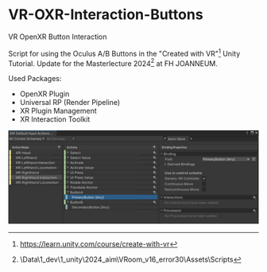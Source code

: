 # VR-OXR-Interaction-Buttons
VR OpenXR Button Interaction

Script for using the Oculus A/B Buttons in the "Created with VR"[^1] Unity Tutorial.
Update for the Masterlecture 2024[^2] at FH JOANNEUM.

Used Packages:
* OpenXR Plugin
* Universal RP (Render Pipeline)
* XR Plugin Management
* XR Interaction Toolkit

<img src="./images/InputManager.png" width="800">

[^1]: https://learn.unity.com/course/create-with-vr
[^2]: \Data\1_dev\1_unity\2024_aim\VRoom_v16_error30\Assets\Scripts
[^3]: \Users\nisch\Bilder\Screenshots

